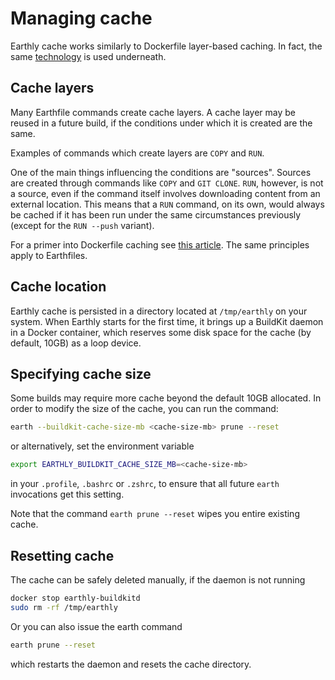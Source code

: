 # Managing cache

Earthly cache works similarly to Dockerfile layer-based caching. In fact, the same [technology](https://github.com/moby/buildkit) is used underneath.

## Cache layers

Many Earthfile commands create cache layers. A cache layer may be reused in a future build, if the conditions under which it is created are the same.

Examples of commands which create layers are `COPY` and `RUN`.

One of the main things influencing the conditions are "sources". Sources are created through commands like `COPY` and `GIT CLONE`. `RUN`, however, is not a source, even if the command itself involves downloading content from an external location. This means that a `RUN` command, on its own, would always be cached if it has been run under the same circumstances previously (except for the `RUN --push` variant).

For a primer into Dockerfile caching see [this article](https://pythonspeed.com/articles/docker-caching-model/). The same principles apply to Earthfiles.

## Cache location

Earthly cache is persisted in a directory located at `/tmp/earthly` on your system. When Earthly starts for the first time, it brings up a BuildKit daemon in a Docker container, which reserves some disk space for the cache (by default, 10GB) as a loop device.

## Specifying cache size

Some builds may require more cache beyond the default 10GB allocated. In order to modify the size of the cache, you can run the command:

```bash
earth --buildkit-cache-size-mb <cache-size-mb> prune --reset
```

or alternatively, set the environment variable

```bash
export EARTHLY_BUILDKIT_CACHE_SIZE_MB=<cache-size-mb>
```

in your `.profile`, `.bashrc` or `.zshrc`, to ensure that all future `earth` invocations get this setting.

Note that the command `earth prune --reset` wipes you entire existing cache.

## Resetting cache

The cache can be safely deleted manually, if the daemon is not running

```bash
docker stop earthly-buildkitd
sudo rm -rf /tmp/earthly
```

Or you can also issue the earth command

```bash
earth prune --reset
```

which restarts the daemon and resets the cache directory.
